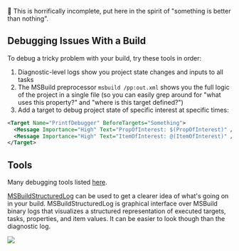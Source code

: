 📝 This is horrifically incomplete, put here in the spirit of "something is better than nothing".

## Debugging Issues With a Build

To debug a tricky problem with your build, try these tools in order:

1. Diagnostic-level logs show you project state changes and inputs to all tasks
2. The MSBuild preprocessor `msbuild /pp:out.xml` shows you the full logic of the project in a single file (so you can easily grep around for "what uses this property?" and "where is this target defined?")
3. Add a target to debug project state of specific interest at specific times:
```xml
<Target Name="PrintfDebugger" BeforeTargets="Something">
  <Message Importance="High" Text="PropOfInterest: $(PropOfInterest)" />
  <Message Importance="High" Text="ItemOfInterest: @(ItemOfInterest)" />
</Target>
```

## Tools
Many debugging tools listed [here](https://github.com/Microsoft/msbuild/blob/master/documentation/wiki/MSBuild-Resources.md#tools).

[MSBuildStructuredLog](https://github.com/KirillOsenkov/MSBuildStructuredLog) can be used to get a clearer idea of what's going on in your build. MSBuildStructuredLog is graphical interface over MSBuild binary logs that visualizes a structured representation of executed targets, tasks, properties, and item values. It can be easier to look though than the diagnostic log.

![](https://raw.githubusercontent.com/KirillOsenkov/MSBuildStructuredLog/master/docs/Screenshot1.png)
